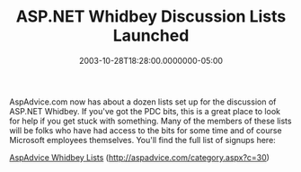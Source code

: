 ﻿---
title: ASP.NET Whidbey Discussion Lists Launched
date: "2003-10-28T18:28:00.0000000-05:00"
description: AspAdvice.com now has about a dozen lists set up for the discussion
featuredImage: img/asp-net-whidbey-discussion-lists-launched-featured.png
---

AspAdvice.com now has about a dozen lists set up for the discussion of ASP.NET Whidbey. If you've got the PDC bits, this is a great place to look for help if you get stuck with something. Many of the members of these lists will be folks who have had access to the bits for some time and of course Microsoft employees themselves. You'll find the full list of signups here:

[AspAdvice Whidbey Lists](http://aspadvice.com/category.aspx?c=30) (<http://aspadvice.com/category.aspx?c=30>)

